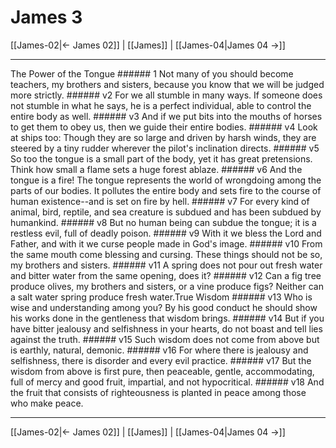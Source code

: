 # James 3

[[James-02|← James 02]] | [[James]] | [[James-04|James 04 →]]
***

The Power of the Tongue ###### 1 Not many of you should become teachers, my brothers and sisters, because you know that we will be judged more strictly. ###### v2 For we all stumble in many ways. If someone does not stumble in what he says, he is a perfect individual, able to control the entire body as well. ###### v3 And if we put bits into the mouths of horses to get them to obey us, then we guide their entire bodies. ###### v4 Look at ships too: Though they are so large and driven by harsh winds, they are steered by a tiny rudder wherever the pilot's inclination directs. ###### v5 So too the tongue is a small part of the body, yet it has great pretensions. Think how small a flame sets a huge forest ablaze. ###### v6 And the tongue is a fire! The tongue represents the world of wrongdoing among the parts of our bodies. It pollutes the entire body and sets fire to the course of human existence--and is set on fire by hell. ###### v7 For every kind of animal, bird, reptile, and sea creature is subdued and has been subdued by humankind. ###### v8 But no human being can subdue the tongue; it is a restless evil, full of deadly poison. ###### v9 With it we bless the Lord and Father, and with it we curse people made in God's image. ###### v10 From the same mouth come blessing and cursing. These things should not be so, my brothers and sisters. ###### v11 A spring does not pour out fresh water and bitter water from the same opening, does it? ###### v12 Can a fig tree produce olives, my brothers and sisters, or a vine produce figs? Neither can a salt water spring produce fresh water.True Wisdom ###### v13 Who is wise and understanding among you? By his good conduct he should show his works done in the gentleness that wisdom brings. ###### v14 But if you have bitter jealousy and selfishness in your hearts, do not boast and tell lies against the truth. ###### v15 Such wisdom does not come from above but is earthly, natural, demonic. ###### v16 For where there is jealousy and selfishness, there is disorder and every evil practice. ###### v17 But the wisdom from above is first pure, then peaceable, gentle, accommodating, full of mercy and good fruit, impartial, and not hypocritical. ###### v18 And the fruit that consists of righteousness is planted in peace among those who make peace.

***
[[James-02|← James 02]] | [[James]] | [[James-04|James 04 →]]
